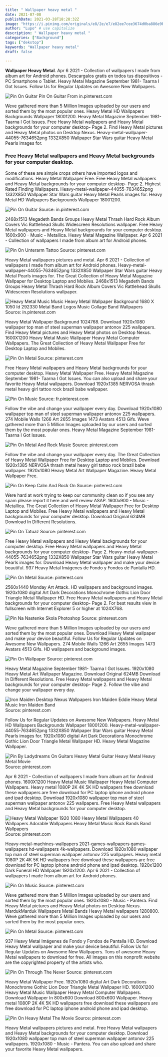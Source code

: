```yaml
---
title: " Wallpaper heavy metal "
date: 2021-07-08
publishDate: 2021-03-28T18:28:32Z
image: "https://i.pinimg.com/originals/e8/2e/e7/e82ee7cee3674d0ba886e9bce4accd3d.jpg"
author: "Lupo" # use capitalize
description: " Wallpaper heavy metal "
categories: ["Background"]
tags: ["dekstop"]
keywords: "Wallpaper heavy metal"
draft: false

---
```



**Wallpaper Heavy Metal**. Apr 6 2021 - Collection of wallpapers I made from album art for Android phones. Descargalos gratis en todos tus dispositivos - PC Smartphone o Tablet. Heavy Metal Magazine September 1981- Taarna I Got Issues. Follow Us for Regular Updates on Awesome New Wallpapers.

![Pin On Guitar](https://i.pinimg.com/originals/41/bc/53/41bc532a0854109af375bb0564d0812c.jpg "Pin On Guitar")
Pin On Guitar From in.pinterest.com


Weve gathered more than 5 Million Images uploaded by our users and sorted them by the most popular ones. Heavy Metal HD Wallpapers Backgrounds Wallpaper 18001200. Heavy Metal Magazine September 1981- Taarna I Got Issues. Free Heavy Metal wallpapers and Heavy Metal backgrounds for your computer desktop- Page 2. Find Heavy Metal pictures and Heavy Metal photos on Desktop Nexus. Heavy-metal-wallpaper-44055-7634652png 1332X850 Wallpaper Star Wars guitar Heavy Metal Pearls images for.

### Free Heavy Metal wallpapers and Heavy Metal backgrounds for your computer desktop.

Some of these are simple crops others have imported logos and modifications. Heavy Metal Wallpaper Free. Free Heavy Metal wallpapers and Heavy Metal backgrounds for your computer desktop- Page 2. Highest Rated Finding Wallpapers. Heavy-metal-wallpaper-44055-7634652png 1332X850 Wallpaper Star Wars guitar Heavy Metal Pearls images for. Heavy Metal HD Wallpapers Backgrounds Wallpaper 18001200.


![Pin On Guitar](https://i.pinimg.com/originals/41/bc/53/41bc532a0854109af375bb0564d0812c.jpg "Pin On Guitar")
Source: in.pinterest.com

2468x1513 Megadeth Bands Groups Heavy Metal Thrash Hard Rock Album Covers Vic Rattlehead Skulls Widescreen Resolutions wallpaper. Free Heavy Metal wallpapers and Heavy Metal backgrounds for your computer desktop. 1600x900 - Music - Metallica. Heavy Metal Magazine Wallpaper. Apr 6 2021 - Collection of wallpapers I made from album art for Android phones.

![Pin On Unterarm Tattoo](https://i.pinimg.com/564x/07/c0/95/07c095ed48b7eec45a9237b154cbab88.jpg "Pin On Unterarm Tattoo")
Source: pinterest.com

Heavy Metal wallpapers pictures and metal. Apr 6 2021 - Collection of wallpapers I made from album art for Android phones. Heavy-metal-wallpaper-44055-7634652png 1332X850 Wallpaper Star Wars guitar Heavy Metal Pearls images for. The Great Collection of Heavy Metal Magazine Wallpaper for Desktop Laptop and Mobiles. 2468x1513 Megadeth Bands Groups Heavy Metal Thrash Hard Rock Album Covers Vic Rattlehead Skulls Widescreen Resolutions wallpaper.

![Heavy Metal Music Music Heavy Metal Wallpaper Background 1680 X 1050 Id 292330 Metal Band Logos Music Collage Band Wallpapers](https://i.pinimg.com/originals/e0/ab/17/e0ab177a054b5d16bd5bcd3a7fd7b212.jpg "Heavy Metal Music Music Heavy Metal Wallpaper Background 1680 X 1050 Id 292330 Metal Band Logos Music Collage Band Wallpapers")
Source: in.pinterest.com

Heavy Metal Wallpaper Background 1024768. Download 1920x1080 wallpaper top man of steel superman wallpaper antonov 225 wallpapers. Find Heavy Metal pictures and Heavy Metal photos on Desktop Nexus. 1600X1200 Heavy Metal Music Wallpaper Heavy Metal Computer Wallpapers. The Great Collection of Heavy Metal Wallpaper Free for Desktop Laptop and Mobiles.

![Pin On Metal](https://i.pinimg.com/736x/6c/3b/7e/6c3b7e417e78dc7fc693c8f4418c064f.jpg "Pin On Metal")
Source: pinterest.com

Free Heavy Metal wallpapers and Heavy Metal backgrounds for your computer desktop. Heavy Metal Wallpaper Free. Heavy Metal Magazine September 1981- Taarna I Got Issues. You can also upload and share your favorite Heavy Metal wallpapers. Download 1920x1385 NERVOSA thrash metal heavy girl tattoo rock brazil babe wallpaper.

![Pin On Music](https://i.pinimg.com/originals/6e/a8/2f/6ea82f7eb867dfba6671e7ccc86adaf2.jpg "Pin On Music")
Source: fr.pinterest.com

Follow the vibe and change your wallpaper every day. Download 1920x1080 wallpaper top man of steel superman wallpaper antonov 225 wallpapers. 274 Mobile Walls 1266 Art 2655 Images 1473 Avatars 4513 Gifs. Weve gathered more than 5 Million Images uploaded by our users and sorted them by the most popular ones. Heavy Metal Magazine September 1981- Taarna I Got Issues.

![Pin On Metal And Rock Music](https://i.pinimg.com/originals/34/75/d1/3475d14f57d183f678f753ad1e82633c.jpg "Pin On Metal And Rock Music")
Source: pinterest.com

Follow the vibe and change your wallpaper every day. The Great Collection of Heavy Metal Wallpaper Free for Desktop Laptop and Mobiles. Download 1920x1385 NERVOSA thrash metal heavy girl tattoo rock brazil babe wallpaper. 1920x1080 Heavy Metal Art Wallpaper Magazine. Heavy Metal Wallpaper Free.

![Pin On Keep Calm And Rock On](https://i.pinimg.com/originals/d5/06/ed/d506ed53f2db9b274818c2400228665a.jpg "Pin On Keep Calm And Rock On")
Source: pinterest.com

Were hard at work trying to keep our community clean so if you see any spam please report it here and well review ASAP. 1600x900 - Music - Metallica. The Great Collection of Heavy Metal Wallpaper Free for Desktop Laptop and Mobiles. Free Heavy Metal wallpapers and Heavy Metal backgrounds for your computer desktop. Download Original 624MB Download In Different Resolutions.

![Pin On Tatuaz](https://i.pinimg.com/736x/f9/02/24/f90224b85ffbe13c8b22cddfb3056d47.jpg "Pin On Tatuaz")
Source: pinterest.com

Free Heavy Metal wallpapers and Heavy Metal backgrounds for your computer desktop. Free Heavy Metal wallpapers and Heavy Metal backgrounds for your computer desktop- Page 2. Heavy-metal-wallpaper-44055-7634652png 1332X850 Wallpaper Star Wars guitar Heavy Metal Pearls images for. Download Heavy Metal wallpaper and make your device beautiful. 937 Heavy Metal Imágenes de Fondo y Fondos de Pantalla HD.

![Pin On Metal](https://i.pinimg.com/originals/a3/f6/49/a3f6498d30e7e0791922f4f4f87cf096.png "Pin On Metal")
Source: pinterest.com

2560x1440 Monday Art Attack. HD wallpapers and background images. 1920x1080 digital Art Dark Decorations Monochrome Gothic Lion Door Triangle Metal Wallpaper HD. Free Heavy Metal wallpapers and Heavy Metal backgrounds for your computer desktop- Page 2. For best results view in fullscreen with Internet Explorer 5 or higher at 1024X768.

![Pin Na Nastenke Skola Photoshop](https://i.pinimg.com/originals/05/a7/7e/05a77e189aa3c4ba9d93c2dd2b2c6f0c.jpg "Pin Na Nastenke Skola Photoshop")
Source: pinterest.com

Weve gathered more than 5 Million Images uploaded by our users and sorted them by the most popular ones. Download Heavy Metal wallpaper and make your device beautiful. Follow Us for Regular Updates on Awesome New Wallpapers. 274 Mobile Walls 1266 Art 2655 Images 1473 Avatars 4513 Gifs. HD wallpapers and background images.

![Pin On Wallpaper](https://i.pinimg.com/originals/23/e6/cd/23e6cdae1d2191bfc368f53de464a6c0.jpg "Pin On Wallpaper")
Source: pinterest.com

Heavy Metal Magazine September 1981- Taarna I Got Issues. 1920x1080 Heavy Metal Art Wallpaper Magazine. Download Original 624MB Download In Different Resolutions. Free Heavy Metal wallpapers and Heavy Metal backgrounds for your computer desktop- Page 2. Follow the vibe and change your wallpaper every day.

![Iron Maiden Desktop Nexus Wallpapers Iron Maiden Eddie Heavy Metal Music Iron Maiden Band](https://i.pinimg.com/originals/2f/78/e8/2f78e836a25f2792b7496f8c9a1e796c.jpg "Iron Maiden Desktop Nexus Wallpapers Iron Maiden Eddie Heavy Metal Music Iron Maiden Band")
Source: pinterest.com

Follow Us for Regular Updates on Awesome New Wallpapers. Heavy Metal HD Wallpapers Backgrounds Wallpaper 18001200. Heavy-metal-wallpaper-44055-7634652png 1332X850 Wallpaper Star Wars guitar Heavy Metal Pearls images for. 1920x1080 digital Art Dark Decorations Monochrome Gothic Lion Door Triangle Metal Wallpaper HD. Heavy Metal Magazine Wallpaper.

![Pin By Ladydreams On Guitars Heavy Metal Guitar Heavy Metal Heavy Metal Movie](https://i.pinimg.com/originals/d4/12/e2/d412e24fde2cc7de40d5af6ffa09a16b.jpg "Pin By Ladydreams On Guitars Heavy Metal Guitar Heavy Metal Heavy Metal Movie")
Source: pinterest.com

Apr 6 2021 - Collection of wallpapers I made from album art for Android phones. 1600X1200 Heavy Metal Music Wallpaper Heavy Metal Computer Wallpapers. Heavy metal 1080P 2K 4K 5K HD wallpapers free download these wallpapers are free download for PC laptop iphone android phone and ipad desktop. Download 1920x1080 wallpaper top man of steel superman wallpaper antonov 225 wallpapers. Free Heavy Metal wallpapers and Heavy Metal backgrounds for your computer desktop.

![Heavy Metal Wallpaper 1920 1080 Heavy Metal Wallpapers 40 Wallpapers Adorable Wallpapers Heavy Metal Music Rock Bands Band Wallpapers](https://i.pinimg.com/originals/15/e8/bc/15e8bc59446407a6d6c6e4dcf6a0a6cb.jpg "Heavy Metal Wallpaper 1920 1080 Heavy Metal Wallpapers 40 Wallpapers Adorable Wallpapers Heavy Metal Music Rock Bands Band Wallpapers")
Source: pinterest.com

Heavy-metal-machines-wallpapers 2021-games-wallpapers games-wallpapers hd-wallpapers 4k-wallpapers. Download 1920x1080 wallpaper top man of steel superman wallpaper antonov 225 wallpapers. Heavy metal 1080P 2K 4K 5K HD wallpapers free download these wallpapers are free download for PC laptop iphone android phone and ipad desktop. 1920x1200 Dark Funeral HD Wallpaper 1920x1200. Apr 6 2021 - Collection of wallpapers I made from album art for Android phones.

![Pin On Music](https://i.pinimg.com/736x/57/1e/1f/571e1f32f8762996c576d4012d6381c7.jpg "Pin On Music")
Source: pinterest.com

Weve gathered more than 5 Million Images uploaded by our users and sorted them by the most popular ones. 1920x1080 - Music - Pantera. Find Heavy Metal pictures and Heavy Metal photos on Desktop Nexus. MardukMarduk Wallpapers Metal Bands Heavy Metal wallpapers 1280800. Weve gathered more than 5 Million Images uploaded by our users and sorted them by the most popular ones.

![Pin On Metal](https://i.pinimg.com/originals/22/5c/c5/225cc568701ad529a69856be06f9a76a.jpg "Pin On Metal")
Source: pinterest.com

937 Heavy Metal Imágenes de Fondo y Fondos de Pantalla HD. Download Heavy Metal wallpaper and make your device beautiful. Follow Us for Regular Updates on Awesome New Wallpapers. Tons of awesome Heavy Metal wallpapers to download for free. All images on this nonprofit website are the copyrighted property of the artists who.

![Pin On Through The Never](https://i.pinimg.com/originals/04/2c/15/042c1572a26602874877546b80aefdde.jpg "Pin On Through The Never")
Source: pinterest.com

Heavy Metal Wallpaper Free. 1920x1080 digital Art Dark Decorations Monochrome Gothic Lion Door Triangle Metal Wallpaper HD. 1600X1200 Heavy Metal Music Wallpaper Heavy Metal Computer Wallpapers. Download Wallpaper In 800x600 Download 800x600 Wallpaper. Heavy metal 1080P 2K 4K 5K HD wallpapers free download these wallpapers are free download for PC laptop iphone android phone and ipad desktop.

![Pin On Heavy Metal The Movie](https://i.pinimg.com/originals/e8/2e/e7/e82ee7cee3674d0ba886e9bce4accd3d.jpg "Pin On Heavy Metal The Movie")
Source: pinterest.com

Heavy Metal wallpapers pictures and metal. Free Heavy Metal wallpapers and Heavy Metal backgrounds for your computer desktop. Download 1920x1080 wallpaper top man of steel superman wallpaper antonov 225 wallpapers. 1920x1080 - Music - Pantera. You can also upload and share your favorite Heavy Metal wallpapers.


